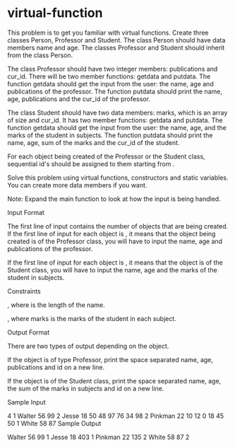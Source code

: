 # virtual-function

This problem is to get you familiar with virtual functions. Create three classes Person, Professor and Student. The class Person should have data members name and age. The classes Professor and Student should inherit from the class Person.

The class Professor should have two integer members: publications and cur_id. There will be two member functions: getdata and putdata. The function getdata should get the input from the user: the name, age and publications of the professor. The function putdata should print the name, age, publications and the cur_id of the professor.

The class Student should have two data members: marks, which is an array of size  and cur_id. It has two member functions: getdata and putdata. The function getdata should get the input from the user: the name, age, and the marks of the student in  subjects. The function putdata should print the name, age, sum of the marks and the cur_id of the student.

For each object being created of the Professor or the Student class, sequential id's should be assigned to them starting from .

Solve this problem using virtual functions, constructors and static variables. You can create more data members if you want.

Note: Expand the main function to look at how the input is being handled.

Input Format

The first line of input contains the number of objects that are being created. If the first line of input for each object is , it means that the object being created is of the Professor class, you will have to input the name, age and publications of the professor.

If the first line of input for each object is , it means that the object is of the Student class, you will have to input the name, age and the marks of the student in  subjects.

Constraints

, where  is the length of the name.


, where marks is the marks of the student in each subject.

Output Format

There are two types of output depending on the object.

If the object is of type Professor, print the space separated name, age, publications and id on a new line.

If the object is of the Student class, print the space separated name, age, the sum of the marks in  subjects and id on a new line.

Sample Input

4
1
Walter 56 99
2
Jesse 18 50 48 97 76 34 98
2
Pinkman 22 10 12 0 18 45 50
1
White 58 87
Sample Output

Walter 56 99 1
Jesse 18 403 1
Pinkman 22 135 2
White 58 87 2
